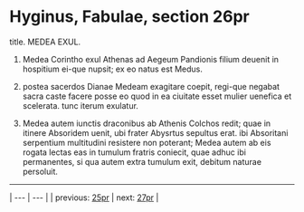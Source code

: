 # Hyginus, Fabulae, section 26pr

title. MEDEA EXUL.



1. Medea Corintho exul Athenas ad Aegeum Pandionis filium deuenit in hospitium ei-que nupsit; ex eo natus est Medus.



2. postea sacerdos Dianae Medeam exagitare coepit, regi-que negabat sacra caste facere posse eo quod in ea ciuitate esset mulier uenefica et scelerata. tunc iterum exulatur.



3. Medea autem iunctis draconibus ab Athenis Colchos redit; quae in itinere Absoridem uenit, ubi frater Abysrtus sepultus erat. ibi Absoritani serpentium multitudini resistere non poterant; Medea autem ab eis rogata lectas eas in tumulum fratris coniecit, quae adhuc ibi permanentes, si qua autem extra tumulum exit, debitum naturae persoluit.



---

| --- | --- |
| previous: [25pr](../25pr/) | next: [27pr](../27pr/) |